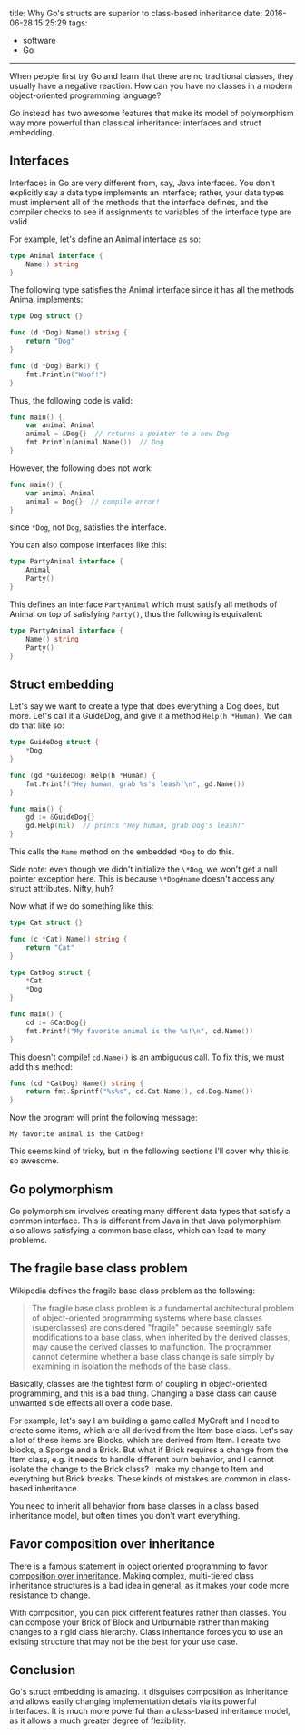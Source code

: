 title: Why Go's structs are superior to class-based inheritance
date: 2016-06-28 15:25:29
tags:
- software
- Go
---

When people first try Go and learn that there are no traditional classes, they usually have a negative reaction. How can you have no classes in a modern object-oriented programming language?

Go instead has two awesome features that make its model of polymorphism way more powerful than classical inheritance: interfaces and struct embedding.

## Interfaces

Interfaces in Go are very different from, say, Java interfaces. You don't explicitly say a data type implements an interface; rather, your data types must implement all of the methods that the interface defines, and the compiler checks to see if assignments to variables of the interface type are valid.

For example, let's define an Animal interface as so:

```go
type Animal interface {
    Name() string
}
```

The following type satisfies the Animal interface since it has all the methods Animal implements:

```go
type Dog struct {}

func (d *Dog) Name() string {
    return "Dog"
}

func (d *Dog) Bark() {
    fmt.Println("Woof!")
}
```

Thus, the following code is valid:

```go
func main() {
    var animal Animal
    animal = &Dog{}  // returns a pointer to a new Dog
    fmt.Println(animal.Name())  // Dog
}
```

However, the following does not work:

```go
func main() {
    var animal Animal
    animal = Dog{}  // compile error!
}
```

since `*Dog`, not `Dog`, satisfies the interface.

You can also compose interfaces like this:

```go
type PartyAnimal interface {
    Animal
    Party()
}
```

This defines an interface `PartyAnimal` which must satisfy all methods of Animal on top of satisfying `Party()`, thus the following is equivalent:

```go
type PartyAnimal interface {
    Name() string
    Party()
}
```

## Struct embedding

Let's say we want to create a type that does everything a Dog does, but more. Let's call it a GuideDog, and give it a method `Help(h *Human)`. We can do that like so:

```go
type GuideDog struct {
    *Dog
}

func (gd *GuideDog) Help(h *Human) {
    fmt.Printf("Hey human, grab %s's leash!\n", gd.Name())
}

func main() {
    gd := &GuideDog{}
    gd.Help(nil)  // prints "Hey human, grab Dog's leash!"
}
```

This calls the `Name` method on the embedded `*Dog` to do this.

Side note: even though we didn't initialize the `\*Dog`, we won't get a null pointer exception here. This is because `\*Dog#name` doesn't access any struct attributes. Nifty, huh?

Now what if we do something like this:

```go
type Cat struct {}

func (c *Cat) Name() string {
    return "Cat"
}

type CatDog struct {
    *Cat
    *Dog
}

func main() {
    cd := &CatDog{}
    fmt.Printf("My favorite animal is the %s!\n", cd.Name())
}
```

This doesn't compile! `cd.Name()` is an ambiguous call. To fix this, we must add this method:

```go
func (cd *CatDog) Name() string {
    return fmt.Sprintf("%s%s", cd.Cat.Name(), cd.Dog.Name())
}
```

Now the program will print the following message:

```
My favorite animal is the CatDog!
```

This seems kind of tricky, but in the following sections I'll cover why this is so awesome.

## Go polymorphism

Go polymorphism involves creating many different data types that satisfy a common interface. This is different from Java in that Java polymorphism also allows satisfying a common base class, which can lead to many problems.

## The fragile base class problem

Wikipedia defines the fragile base class problem as the following:

> The fragile base class problem is a fundamental architectural problem of object-oriented programming systems where base classes (superclasses) are considered "fragile" because seemingly safe modifications to a base class, when inherited by the derived classes, may cause the derived classes to malfunction. The programmer cannot determine whether a base class change is safe simply by examining in isolation the methods of the base class.


Basically, classes are the tightest form of coupling in object-oriented programming, and this is a bad thing. Changing a base class can cause unwanted side effects all over a code base.

For example, let's say I am building a game called MyCraft and I need to create some items, which are all derived from the Item base class. Let's say a lot of these items are Blocks, which are derived from Item. I create two blocks, a Sponge and a Brick. But what if Brick requires a change from the Item class, e.g. it needs to handle different burn behavior, and I cannot isolate the change to the Brick class? I make my change to Item and everything but Brick breaks. These kinds of mistakes are common in class-based inheritance.

You need to inherit all behavior from base classes in a class based inheritance model, but often times you don't want everything.

## Favor composition over inheritance

There is a famous statement in object oriented programming to [favor composition over inheritance](https://en.wikipedia.org/wiki/Composition_over_inheritance). Making complex, multi-tiered class inheritance structures is a bad idea in general, as it makes your code more resistance to change.

With composition, you can pick different features rather than classes. You can compose your Brick of Block and Unburnable rather than making changes to a rigid class hierarchy. Class inheritance forces you to use an existing structure that may not be the best for your use case.

## Conclusion

Go's struct embedding is amazing. It disguises composition as inheritance and allows easily changing implementation details via its powerful interfaces. It is much more powerful than a class-based inheritance model, as it allows a much greater degree of flexibility.
